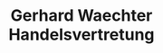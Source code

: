---
title: "Gerhard Waechter Handelsvertretung"
url: /forst/gerhard-waechter-handelsvertretung/
shop: Immobilien
---